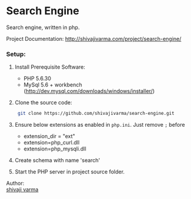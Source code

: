 Search Engine
=============

Search engine, written in php.

Project Documentation: http://shivajivarma.com/project/search-engine/


### Setup:

1. Install Prerequisite Software:
   * PHP 5.6.30
   * MySql 5.6 + workbench (http://dev.mysql.com/downloads/windows/installer/)

2. Clone the source code:
   ```bash
    git clone https://github.com/shivajivarma/search-engine.git
   ```

3. Ensure below extensions as enabled in `php.ini`. Just remove `;` before
    * extension_dir = "ext"
    * extension=php_curl.dll
    * extension=php_mysqli.dll
    

4. Create schema with name 'search'

5. Start the PHP server in project source folder.


Author:  
[shivaji varma](http://shivajivarma.com)